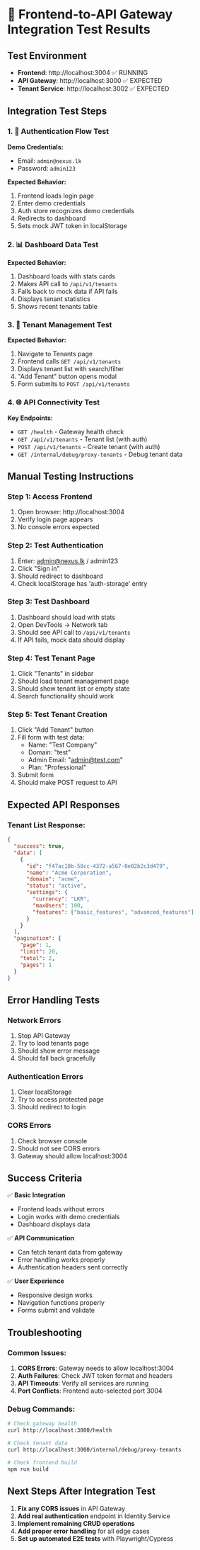 # 🧪 Frontend-to-API Gateway Integration Test Results

## Test Environment
- **Frontend**: http://localhost:3004 ✅ RUNNING
- **API Gateway**: http://localhost:3000 ✅ EXPECTED
- **Tenant Service**: http://localhost:3002 ✅ EXPECTED

## Integration Test Steps

### 1. 🔐 Authentication Flow Test

**Demo Credentials:**
- Email: `admin@nexus.lk`
- Password: `admin123`

**Expected Behavior:**
1. Frontend loads login page
2. Enter demo credentials
3. Auth store recognizes demo credentials
4. Redirects to dashboard
5. Sets mock JWT token in localStorage

### 2. 📊 Dashboard Data Test

**Expected Behavior:**
1. Dashboard loads with stats cards
2. Makes API call to `/api/v1/tenants`
3. Falls back to mock data if API fails
4. Displays tenant statistics
5. Shows recent tenants table

### 3. 🏢 Tenant Management Test

**Expected Behavior:**
1. Navigate to Tenants page
2. Frontend calls `GET /api/v1/tenants`
3. Displays tenant list with search/filter
4. "Add Tenant" button opens modal
5. Form submits to `POST /api/v1/tenants`

### 4. 🌐 API Connectivity Test

**Key Endpoints:**
- `GET /health` - Gateway health check
- `GET /api/v1/tenants` - Tenant list (with auth)
- `POST /api/v1/tenants` - Create tenant (with auth)
- `GET /internal/debug/proxy-tenants` - Debug tenant data

## Manual Testing Instructions

### Step 1: Access Frontend
1. Open browser: http://localhost:3004
2. Verify login page appears
3. No console errors expected

### Step 2: Test Authentication
1. Enter: admin@nexus.lk / admin123
2. Click "Sign in"
3. Should redirect to dashboard
4. Check localStorage has 'auth-storage' entry

### Step 3: Test Dashboard
1. Dashboard should load with stats
2. Open DevTools → Network tab
3. Should see API call to `/api/v1/tenants`
4. If API fails, mock data should display

### Step 4: Test Tenant Page
1. Click "Tenants" in sidebar
2. Should load tenant management page
3. Should show tenant list or empty state
4. Search functionality should work

### Step 5: Test Tenant Creation
1. Click "Add Tenant" button
2. Fill form with test data:
   - Name: "Test Company"
   - Domain: "test"
   - Admin Email: "admin@test.com"
   - Plan: "Professional"
3. Submit form
4. Should make POST request to API

## Expected API Responses

### Tenant List Response:
```json
{
  "success": true,
  "data": [
    {
      "id": "f47ac10b-58cc-4372-a567-0e02b2c3d479",
      "name": "Acme Corporation",
      "domain": "acme",
      "status": "active",
      "settings": {
        "currency": "LKR",
        "maxUsers": 100,
        "features": ["basic_features", "advanced_features"]
      }
    }
  ],
  "pagination": {
    "page": 1,
    "limit": 20,
    "total": 2,
    "pages": 1
  }
}
```

## Error Handling Tests

### Network Errors
1. Stop API Gateway
2. Try to load tenants page
3. Should show error message
4. Should fall back gracefully

### Authentication Errors
1. Clear localStorage
2. Try to access protected page
3. Should redirect to login

### CORS Errors
1. Check browser console
2. Should not see CORS errors
3. Gateway should allow localhost:3004

## Success Criteria

✅ **Basic Integration**
- Frontend loads without errors
- Login works with demo credentials
- Dashboard displays data

✅ **API Communication**
- Can fetch tenant data from gateway
- Error handling works properly
- Authentication headers sent correctly

✅ **User Experience**
- Responsive design works
- Navigation functions properly
- Forms submit and validate

## Troubleshooting

### Common Issues:
1. **CORS Errors**: Gateway needs to allow localhost:3004
2. **Auth Failures**: Check JWT token format and headers
3. **API Timeouts**: Verify all services are running
4. **Port Conflicts**: Frontend auto-selected port 3004

### Debug Commands:
```bash
# Check gateway health
curl http://localhost:3000/health

# Check tenant data
curl http://localhost:3000/internal/debug/proxy-tenants

# Check frontend build
npm run build
```

## Next Steps After Integration Test

1. **Fix any CORS issues** in API Gateway
2. **Add real authentication** endpoint in Identity Service
3. **Implement remaining CRUD operations**
4. **Add proper error handling** for all edge cases
5. **Set up automated E2E tests** with Playwright/Cypress
